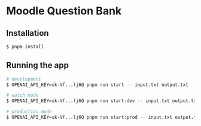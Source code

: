 # Moodle Question Bank

## Installation

```bash
$ pnpm install
```

## Running the app

```bash
# development
$ OPENAI_API_KEY=sk-Vf...lj6Q pnpm run start -- input.txt output.txt

# watch mode
$ OPENAI_API_KEY=sk-Vf...lj6Q pnpm run start:dev -- input.txt output.txt

# production mode
$ OPENAI_API_KEY=sk-Vf...lj6Q pnpm run start:prod -- input.txt output.txt
```

